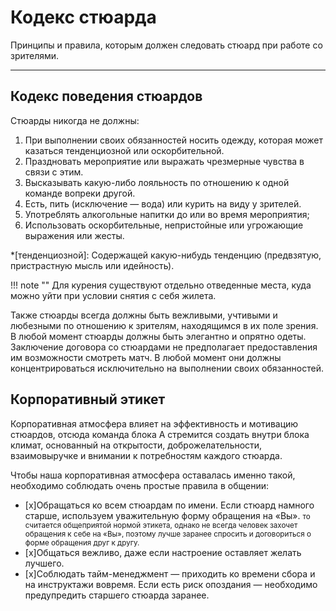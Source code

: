 # Кодекс стюарда
Принципы и правила, которым должен следовать стюард при работе со зрителями.

---

## Кодекс поведения стюардов

Стюарды никогда не должны:

1. При выполнении своих обязанностей носить одежду, которая может казаться тенденциозной или оскорбительной.
2. Праздновать мероприятие или выражать чрезмерные чувства в связи с этим.
3. Высказывать какую-либо лояльность по отношению к одной команде вопреки другой.
4. Есть, пить (исключение — вода) или курить на виду у зрителей.
5. Употреблять алкогольные напитки до или во время мероприятия;
6. Использовать оскорбительные, непристойные или угрожающие выражения или жесты.

*[тенденциозной]: Содержащей какую-нибудь тенденцию (предвзятую, пристрастную мысль или идейность).

!!! note ""
    Для курения существуют отдельно отведенные места, куда можно уйти при условии снятия с себя жилета.

Также стюарды всегда должны быть вежливыми, учтивыми и любезными по отношению к зрителям, находящимся в их поле зрения. В любой момент стюарды должны быть элегантно и опрятно одеты. Заключение договора со стюардами не предполагает предоставления им возможности смотреть матч. В любой момент они должны концентрироваться исключительно на выполнении своих обязанностей.

## Корпоративный этикет

Корпоративная атмосфера влияет на эффективность и мотивацию стюардов, отсюда команда блока А стремится создать внутри блока климат, основанный на открытости, доброжелательности, взаимовыручке и внимании к потребностям каждого стюарда.

Чтобы наша корпоративная атмосфера оставалась именно такой, необходимо соблюдать очень простые правила в общении:
- [x]Обращаться ко всем стюардам по имени. Если стюард намного старше, используем уважительную форму обращения на «Вы». <small>то считается общеприятой нормой этикета, однако не всегда человек захочет обращения к себе на «Вы», поэтому лучше заранее спросить и договориться о форме обращения друг к другу.</small>
- [x]Общаться вежливо, даже если настроение оставляет желать лучшего.
- [x]Соблюдать тайм-менеджмент — приходить ко времени сбора и на инструктажи вовремя. Если есть риск опоздания — необходимо предупредить старшего стюарда заранее.
